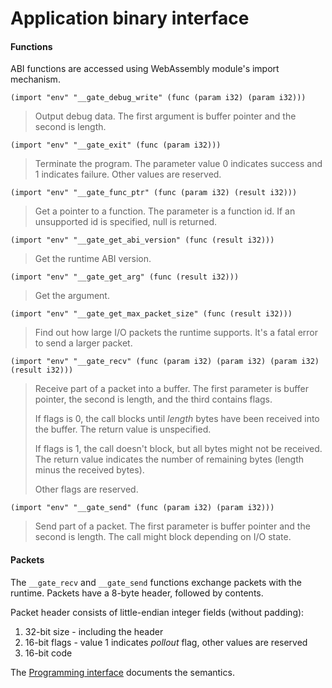 # Application binary interface


#### Functions

ABI functions are accessed using WebAssembly module's import mechanism.

```wasm
(import "env" "__gate_debug_write" (func (param i32) (param i32)))
```
> Output debug data.  The first argument is buffer pointer and the second is
> length.


```wasm
(import "env" "__gate_exit" (func (param i32)))
```
> Terminate the program.  The parameter value 0 indicates success and 1
> indicates failure.  Other values are reserved.


```wasm
(import "env" "__gate_func_ptr" (func (param i32) (result i32)))
```
> Get a pointer to a function.  The parameter is a function id.  If an
> unsupported id is specified, null is returned.


```wasm
(import "env" "__gate_get_abi_version" (func (result i32)))
```
> Get the runtime ABI version.


```wasm
(import "env" "__gate_get_arg" (func (result i32)))
```
> Get the argument.


```wasm
(import "env" "__gate_get_max_packet_size" (func (result i32)))
```
> Find out how large I/O packets the runtime supports.  It's a fatal error to
> send a larger packet.


```wasm
(import "env" "__gate_recv" (func (param i32) (param i32) (param i32) (result i32)))
```
> Receive part of a packet into a buffer.  The first parameter is buffer
> pointer, the second is length, and the third contains flags.
>
> If flags is 0, the call blocks until *length* bytes have been received into
> the buffer.  The return value is unspecified.
>
> If flags is 1, the call doesn't block, but all bytes might not be received.
> The return value indicates the number of remaining bytes (length minus the
> received bytes).
>
> Other flags are reserved.


```wasm
(import "env" "__gate_send" (func (param i32) (param i32)))
```
> Send part of a packet.  The first parameter is buffer pointer and the second
> is length.  The call might block depending on I/O state.


#### Packets

The `__gate_recv` and `__gate_send` functions exchange packets with the
runtime.  Packets have a 8-byte header, followed by contents.

Packet header consists of little-endian integer fields (without padding):

  1. 32-bit size - including the header
  2. 16-bit flags - value 1 indicates *pollout* flag, other values are reserved
  3. 16-bit code

The [Programming interface](Programming.md) documents the semantics.

